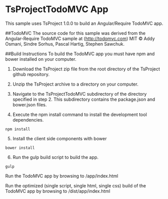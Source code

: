 ﻿# TsProjectTodoMVC App
This sample uses TsProject 1.0.0 to build an Angular/Require TodoMVC app.

##TodoMVC
The source code for this sample was derived from the Angular-Require TodoMVC sample at (http://todomvc.com)
MIT © Addy Osmani, Sindre Sorhus, Pascal Hartig, Stephen Sawchuk. 


##Build Instructions
To build the TodoMVC app you must have npm and bower installed on your computer. 

1. Download the TsProject zip file from the root directory of the TsProject github repository.

2. Unzip the TsProject archive to a directory on your computer.

3. Navigate to the TsProjectTodoMVC subdirectory of the directory specified in step 2. This subdirectory contains the package.json and bower.json files.

4. Execute the npm install command to install the development tool dependencies.
```
npm install
```

5. Install the client side components with bower
```
bower install
```

6. Run the gulp build script to build the app.
```
gulp
```

Run the TodoMVC app by browsing to <server>/app/index.html

Run the optimized (single script, single html, single css) build of the TodoMVC app by browsing to <server>/dist/app/index.html





